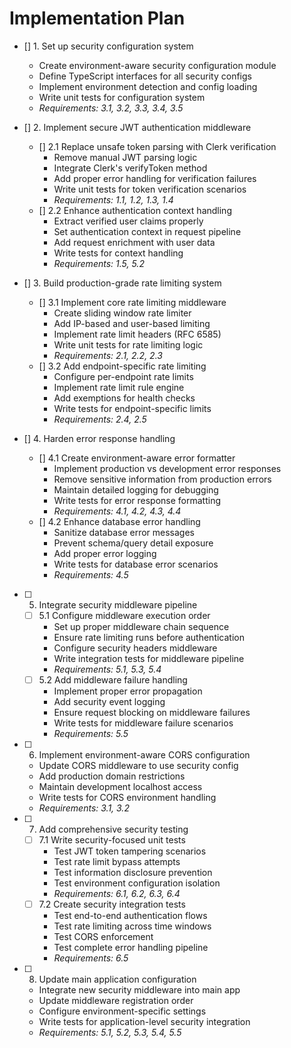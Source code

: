 # Implementation Plan

- [] 1. Set up security configuration system
  - Create environment-aware security configuration module
  - Define TypeScript interfaces for all security configs
  - Implement environment detection and config loading
  - Write unit tests for configuration system
  - _Requirements: 3.1, 3.2, 3.3, 3.4, 3.5_

- [] 2. Implement secure JWT authentication middleware
  - [] 2.1 Replace unsafe token parsing with Clerk verification
    - Remove manual JWT parsing logic
    - Integrate Clerk's verifyToken method
    - Add proper error handling for verification failures
    - Write unit tests for token verification scenarios
    - _Requirements: 1.1, 1.2, 1.3, 1.4_
  - [] 2.2 Enhance authentication context handling
    - Extract verified user claims properly
    - Set authentication context in request pipeline
    - Add request enrichment with user data
    - Write tests for context handling
    - _Requirements: 1.5, 5.2_

- [] 3. Build production-grade rate limiting system
  - [] 3.1 Implement core rate limiting middleware
    - Create sliding window rate limiter
    - Add IP-based and user-based limiting
    - Implement rate limit headers (RFC 6585)
    - Write unit tests for rate limiting logic
    - _Requirements: 2.1, 2.2, 2.3_
  - [] 3.2 Add endpoint-specific rate limiting
    - Configure per-endpoint rate limits
    - Implement rate limit rule engine
    - Add exemptions for health checks
    - Write tests for endpoint-specific limits
    - _Requirements: 2.4, 2.5_

- [] 4. Harden error response handling
  - [] 4.1 Create environment-aware error formatter
    - Implement production vs development error responses
    - Remove sensitive information from production errors
    - Maintain detailed logging for debugging
    - Write tests for error response formatting
    - _Requirements: 4.1, 4.2, 4.3, 4.4_
  - [] 4.2 Enhance database error handling
    - Sanitize database error messages
    - Prevent schema/query detail exposure
    - Add proper error logging
    - Write tests for database error scenarios
    - _Requirements: 4.5_

- [ ] 5. Integrate security middleware pipeline
  - [ ] 5.1 Configure middleware execution order
    - Set up proper middleware chain sequence
    - Ensure rate limiting runs before authentication
    - Configure security headers middleware
    - Write integration tests for middleware pipeline
    - _Requirements: 5.1, 5.3, 5.4_
  - [ ] 5.2 Add middleware failure handling
    - Implement proper error propagation
    - Add security event logging
    - Ensure request blocking on middleware failures
    - Write tests for middleware failure scenarios
    - _Requirements: 5.5_

- [ ] 6. Implement environment-aware CORS configuration
  - Update CORS middleware to use security config
  - Add production domain restrictions
  - Maintain development localhost access
  - Write tests for CORS environment handling
  - _Requirements: 3.1, 3.2_

- [ ] 7. Add comprehensive security testing
  - [ ] 7.1 Write security-focused unit tests
    - Test JWT token tampering scenarios
    - Test rate limit bypass attempts
    - Test information disclosure prevention
    - Test environment configuration isolation
    - _Requirements: 6.1, 6.2, 6.3, 6.4_
  - [ ] 7.2 Create security integration tests
    - Test end-to-end authentication flows
    - Test rate limiting across time windows
    - Test CORS enforcement
    - Test complete error handling pipeline
    - _Requirements: 6.5_

- [ ] 8. Update main application configuration
  - Integrate new security middleware into main app
  - Update middleware registration order
  - Configure environment-specific settings
  - Write tests for application-level security integration
  - _Requirements: 5.1, 5.2, 5.3, 5.4, 5.5_
